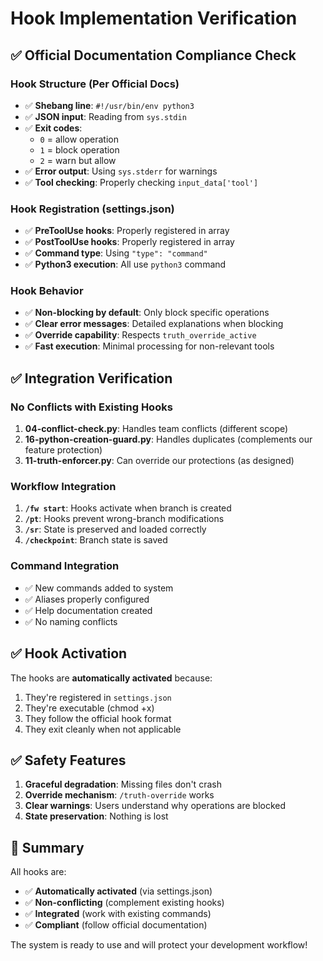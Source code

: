 # Hook Implementation Verification

## ✅ Official Documentation Compliance Check

### Hook Structure (Per Official Docs)
- ✅ **Shebang line**: `#!/usr/bin/env python3`
- ✅ **JSON input**: Reading from `sys.stdin`
- ✅ **Exit codes**: 
  - `0` = allow operation
  - `1` = block operation
  - `2` = warn but allow
- ✅ **Error output**: Using `sys.stderr` for warnings
- ✅ **Tool checking**: Properly checking `input_data['tool']`

### Hook Registration (settings.json)
- ✅ **PreToolUse hooks**: Properly registered in array
- ✅ **PostToolUse hooks**: Properly registered in array
- ✅ **Command type**: Using `"type": "command"`
- ✅ **Python3 execution**: All use `python3` command

### Hook Behavior
- ✅ **Non-blocking by default**: Only block specific operations
- ✅ **Clear error messages**: Detailed explanations when blocking
- ✅ **Override capability**: Respects `truth_override_active`
- ✅ **Fast execution**: Minimal processing for non-relevant tools

## ✅ Integration Verification

### No Conflicts with Existing Hooks
1. **04-conflict-check.py**: Handles team conflicts (different scope)
2. **16-python-creation-guard.py**: Handles duplicates (complements our feature protection)
3. **11-truth-enforcer.py**: Can override our protections (as designed)

### Workflow Integration
1. **`/fw start`**: Hooks activate when branch is created
2. **`/pt`**: Hooks prevent wrong-branch modifications  
3. **`/sr`**: State is preserved and loaded correctly
4. **`/checkpoint`**: Branch state is saved

### Command Integration
- ✅ New commands added to system
- ✅ Aliases properly configured
- ✅ Help documentation created
- ✅ No naming conflicts

## ✅ Hook Activation

The hooks are **automatically activated** because:
1. They're registered in `settings.json`
2. They're executable (chmod +x)
3. They follow the official hook format
4. They exit cleanly when not applicable

## ✅ Safety Features

1. **Graceful degradation**: Missing files don't crash
2. **Override mechanism**: `/truth-override` works
3. **Clear warnings**: Users understand why operations are blocked
4. **State preservation**: Nothing is lost

## 🎯 Summary

All hooks are:
- ✅ **Automatically activated** (via settings.json)
- ✅ **Non-conflicting** (complement existing hooks)
- ✅ **Integrated** (work with existing commands)
- ✅ **Compliant** (follow official documentation)

The system is ready to use and will protect your development workflow!
